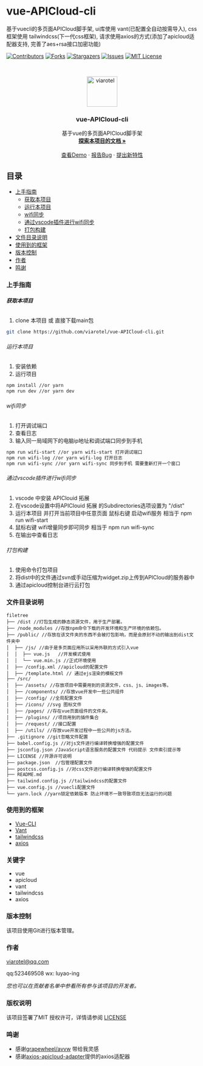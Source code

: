 

# vue-APICloud-cli

基于vuecli的多页面APICloud脚手架, ui库使用 vant(已配置全自动按需导入), css 框架使用 tailwindcss(下一代css框架), 请求使用axios的方式(添加了apicloud适配器支持, 完善了aes+rsa接口加密功能)

<!-- PROJECT SHIELDS -->

[![Contributors][contributors-shield]][contributors-url]
[![Forks][forks-shield]][forks-url]
[![Stargazers][stars-shield]][stars-url]
[![Issues][issues-shield]][issues-url]
[![MIT License][license-shield]][license-url]
<!-- [![LinkedIn][linkedin-shield]][linkedin-url] -->

<!-- PROJECT LOGO -->
<br />

<p align="center">
  <a href="https://github.com/Viarotel/vue-APICloud-cli">
    <img src="src/assets/img/logo.png" alt="viarotel" height="80">
  </a>
  <h3 align="center">vue-APICloud-cli</h3>
  <p align="center">
    基于vue的多页面APICloud脚手架
    <br />
    <a href="https://github.com/Viarotel/vue-APICloud-cli"><strong>探索本项目的文档 »</strong></a>
    <br />
    <br />
    <a href="https://github.com/Viarotel/vue-APICloud-cli">查看Demo</a>
    ·
    <a href="https://github.com/Viarotel/vue-APICloud-cli/issues">报告Bug</a>
    ·
    <a href="https://github.com/Viarotel/vue-APICloud-cli/issues">提出新特性</a>
  </p>

## 目录

- [上手指南](#上手指南)
  - [获取本项目](#获取本项目)
  - [运行本项目](#运行本项目)
  - [wifi同步](#wifi同步)
  - [通过vscode插件进行wifi同步](#通过vscode插件进行wifi同步)
  - [打包构建](#打包构建)
- [文件目录说明](#文件目录说明)
- [使用到的框架](#使用到的框架)
- [版本控制](#版本控制)
- [作者](#作者)
- [鸣谢](#鸣谢)

### 上手指南

###### **获取本项目**

1. clone 本项目 或 直接下载main包

```sh
git clone https://github.com/viarotel/vue-APICloud-cli.git
```

###### 运行本项目

1. 安装依赖
2. 运行项目

```sh
npm install //or yarn
npm run dev //or yarn dev
```

###### wifi同步

1. 打开调试端口
2. 查看日志
3. 输入同一局域网下的电脑ip地址和调试端口同步到手机

```sh
npm run wifi-start //or yarn wifi-start 打开调试端口
npm run wifi-log //or yarn wifi-log 打开日志
npm run wifi-sync //or yarn wifi-sync 同步到手机 需要重新打开一个窗口
```

###### 通过vscode插件进行wifi同步

1. vscode 中安装 APIClouid 拓展
2. 在vscode设置中将APIClouid 拓展 的Subdirectories选项设置为 "/dist"
3. 运行本项目 并打开当前项目中任意页面 鼠标右键 启动wifi服务 相当于 npm run wifi-start
4. 鼠标右键 wifi增量同步即可同步 相当于 npm run wifi-sync
5. 在输出中查看日志

###### 打包构建

1. 使用命令打包项目
2. 将dist中的文件通过svn或手动压缩为widget.zip上传到APICloud的服务器中
3. 通过apicloud控制台进行云打包

### 文件目录说明

```
filetree
├── /dist //打包生成的静态资源文件，用于生产部署。
├── /node_modules //存放npm命令下载的开发环境和生产环境的依赖包。
├── /public/ //存放在该文件夹的东西不会被打包影响，而是会原封不动的输出到dist文件夹中
│  ├── /js/ //由于是多页面应用所以采用外联的方式引入vue 
│  │  ├── vue.js   //开发模式使用
│  │  └── vue.min.js //正式环境使用
│  ├── /config.xml //apicloud的配置文件
│  ├── /template.html // 通过ejs渲染的模板文件
├── /src/
│  ├── /assets/ //存放项目中需要用到的资源文件，css、js、images等。
│  ├── /components/ //存放vue开发中一些公共组件
│  ├── /config/ //全局配置文件
│  ├── /icons/ //svg 图标文件
│  ├── /pages/ //存在vue页面组件的文件夹。
│  ├── /plugins/ //项目用到的插件集合
│  ├── /request/ //接口配置
│  ├── /utils/ //存放vue开发过程中一些公共的js方法。
├── .gitignore //git忽略文件配置
├── babel.config.js //对js文件进行编译转换增强的配置文件
├── jsconfig.json /JavaScript语言服务的配置文件 代码提示 文件索引提示等
├── LICENSE //开源许可说明
├── package.json  //包管理配置文件
├── postcss.config.js //对css文件进行编译转换增强的配置文件
├── README.md
├── tailwind.config.js //tailwindcss的配置文件
├── vue.config.js //vuecli配置文件
└── yarn.lock //yarn锁定依赖版本 防止环境不一致导致项目无法运行的问题

```

### 使用到的框架

- [Vue-CLI](https://cli.vuejs.org)
- [Vant](https://vant-contrib.gitee.io/vant)
- [tailwindcss](https://www.tailwindcss.cn/)
- [axios](http://www.axios-js.com/)

### 关键字

- vue
- apicloud
- vant
- tailwindcss
- axios

### 版本控制

该项目使用Git进行版本管理。

### 作者

viarotel@qq.com

qq:523469508 wx: luyao-ing

 *您也可以在贡献者名单中参看所有参与该项目的开发者。*

### 版权说明

该项目签署了MIT 授权许可，详情请参阅 [LICENSE](LICENSE)

### 鸣谢


- 感谢[grapewheel/avvw](https://github.com/grapewheel/avvw) 带给我灵感
- 感谢[axios-apicloud-adapter](https://github.com/F-loat/axios-apicloud-adapter)提供的axios适配器

<!-- links -->

[your-project-path]:viarotel/vue-APICloud-cli
[contributors-shield]: https://img.shields.io/github/contributors/viarotel/vue-APICloud-cli.svg?style=flat-square
[contributors-url]: https://github.com/viarotel/vue-APICloud-cli/graphs/contributors
[forks-shield]: https://img.shields.io/github/forks/viarotel/vue-APICloud-cli.svg?style=flat-square
[forks-url]: https://github.com/viarotel/vue-APICloud-cli/network/members
[stars-shield]: https://img.shields.io/github/stars/viarotel/vue-APICloud-cli.svg?style=flat-square
[stars-url]: https://github.com/viarotel/vue-APICloud-cli/stargazers
[issues-shield]: https://img.shields.io/github/issues/viarotel/vue-APICloud-cli.svg?style=flat-square
[issues-url]: https://img.shields.io/github/issues/viarotel/vue-APICloud-cli.svg
[license-shield]: https://img.shields.io/github/license/viarotel/vue-APICloud-cli.svg?style=flat-square
[license-url]: https://github.com/viarotel/vue-APICloud-cli/blob/master/LICENSE
[linkedin-shield]: https://img.shields.io/badge/-LinkedIn-black.svg?style=flat-square&logo=linkedin&colorB=555
[linkedin-url]: https://linkedin.com/in/viarotel